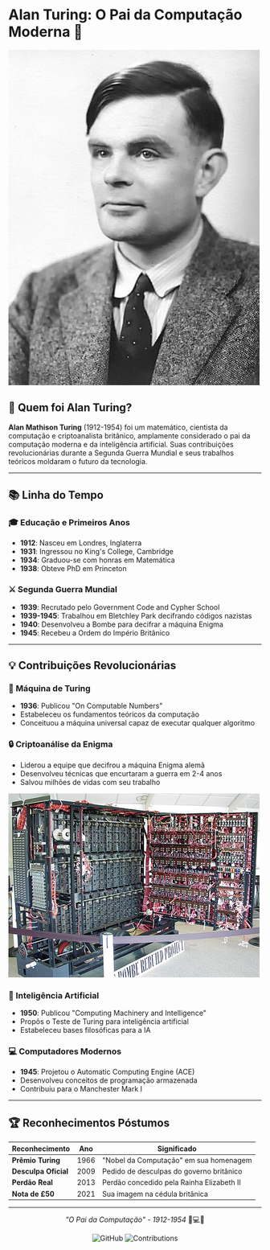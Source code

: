 
# Alan Turing: O Pai da Computação Moderna 🧠

![Alan Turing Portrait](alan_turing_1.jpg)

## 🔬 Quem foi Alan Turing?

**Alan Mathison Turing** (1912-1954) foi um matemático, cientista da computação e criptoanalista britânico, amplamente considerado o pai da computação moderna e da inteligência artificial. Suas contribuições revolucionárias durante a Segunda Guerra Mundial e seus trabalhos teóricos moldaram o futuro da tecnologia.

---

## 📚 Linha do Tempo

### 🎓 Educação e Primeiros Anos
- **1912**: Nasceu em Londres, Inglaterra
- **1931**: Ingressou no King's College, Cambridge
- **1934**: Graduou-se com honras em Matemática
- **1938**: Obteve PhD em Princeton

### ⚔️ Segunda Guerra Mundial
- **1939**: Recrutado pelo Government Code and Cypher School
- **1939-1945**: Trabalhou em Bletchley Park decifrando códigos nazistas
- **1940**: Desenvolveu a Bombe para decifrar a máquina Enigma
- **1945**: Recebeu a Ordem do Império Britânico

---

## 💡 Contribuições Revolucionárias

### 🤖 Máquina de Turing
- **1936**: Publicou "On Computable Numbers"
- Estabeleceu os fundamentos teóricos da computação
- Conceituou a máquina universal capaz de executar qualquer algoritmo

### 🔒 Criptoanálise da Enigma
- Liderou a equipe que decifrou a máquina Enigma alemã
- Desenvolveu técnicas que encurtaram a guerra em 2-4 anos
- Salvou milhões de vidas com seu trabalho

![Turing Machine](alan_turing_3.jpg)

### 🧠 Inteligência Artificial
- **1950**: Publicou "Computing Machinery and Intelligence"
- Propôs o Teste de Turing para inteligência artificial
- Estabeleceu bases filosóficas para a IA

### 💻 Computadores Modernos
- **1945**: Projetou o Automatic Computing Engine (ACE)
- Desenvolveu conceitos de programação armazenada
- Contribuiu para o Manchester Mark I

---

## 🏆 Reconhecimentos Póstumos

| Reconhecimento | Ano | Significado |
|----------------|-----|-------------|
| **Prêmio Turing** | 1966 | "Nobel da Computação" em sua homenagem |
| **Desculpa Oficial** | 2009 | Pedido de desculpas do governo britânico |
| **Perdão Real** | 2013 | Perdão concedido pela Rainha Elizabeth II |
| **Nota de £50** | 2021 | Sua imagem na cédula britânica |

---

<div align="center">

*"O Pai da Computação" - 1912-1954* 🧠💻🔐

</div>

<div align="center">

![GitHub](https://img.shields.io/badge/Alan_Turing-Gênio-blue?style=for-the-badge)
![Contributions](https://img.shields.io/badge/Computação-Pai-green?style=for-the-badge)

</div>
